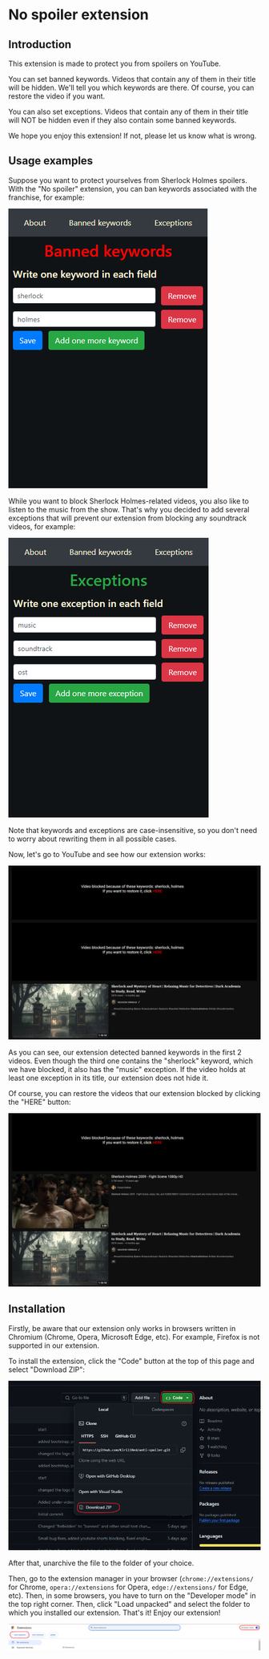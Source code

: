 # No spoiler extension
## Introduction
This extension is made to protect you from spoilers on YouTube.

You can set banned keywords. Videos that contain any of them in their title will be hidden. We'll tell you which keywords are there. Of course, you can restore the video if you want.

You can also set exceptions. Videos that contain any of them in their title will NOT be hidden even if they also contain some banned keywords.

We hope you enjoy this extension! If not, please let us know what is wrong.

## Usage examples
Suppose you want to protect yourselves from Sherlock Holmes spoilers. With the "No spoiler" extension, you can ban keywords associated with the franchise, for example:

![Banned keywords example](./screenshots/banned.png)

While you want to block Sherlock Holmes-related videos, you also like to listen to the music from the show. That's why you decided to add several exceptions that will prevent our extension from blocking any soundtrack videos, for example:

![Exceptions example](./screenshots/exceptions.png)

Note that keywords and exceptions are case-insensitive, so you don't need to worry about rewriting them in all possible cases.

Now, let's go to YouTube and see how our extension works:

![Usage example](./screenshots/usage.png)

As you can see, our extension detected banned keywords in the first 2 videos. Even though the third one contains the "sherlock" keyword, which we have blocked, it also has the "music" exception. If the video holds at least one exception in its title, our extension does not hide it.

Of course, you can restore the videos that our extension blocked by clicking the "HERE" button:

![Restore example](./screenshots/restore.png)

## Installation
Firstly, be aware that our extension only works in browsers written in Chromium (Chrome, Opera, Microsoft Edge, etc). For example, Firefox is not supported in our extension.

To install the extension, click the "Code" button at the top of this page and select "Download ZIP":

![Installation](./screenshots/install.png)

After that, unarchive the file to the folder of your choice.

Then, go to the extension manager in your browser (`chrome://extensions/` for Chrome, `opera://extensions` for Opera, `edge://extensions/` for Edge, etc). Then, in some browsers, you have to turn on the "Developer mode" in the top right corner. Then, click "Load unpacked" and select the folder to which you installed our extension. That's it! Enjoy our extension!

![Setup](./screenshots/setup.png)
